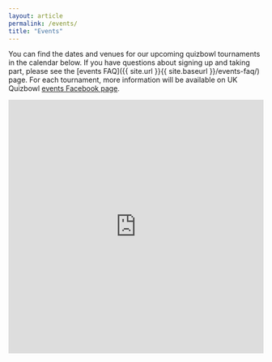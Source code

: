 ```yaml
---
layout: article
permalink: /events/
title: "Events"
---
```

You can find the dates and venues for our upcoming quizbowl tournaments in the calendar below. If you have questions about signing up and taking part, please see the [events FAQ]({{ site.url }}{{ site.baseurl }}/events-faq/) page. For each tournament, more information will be available on UK Quizbowl [events Facebook page](https://www.facebook.com/pg/quizbowluk/events/).

<div class="span9">
	<!-- <h5>Calendar of Upcoming Events</h5> -->
	<iframe src="https://calendar.google.com/calendar/embed?src=quizbowluk%40gmail.com&ctz=Europe%2FLondon" style=" border-width:0 " width="100%" height="500" frameborder="0" scrolling="no"></iframe>
</div><!--/span-->